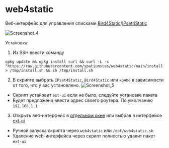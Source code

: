# web4static


Веб-интерфейс для управления списками [Bird4Static](https://github.com/DennoN-RUS/Bird4Static)/[IPset4Static](https://github.com/DennoN-RUS/IPset4Static)

![Screenshot_4](https://github.com/user-attachments/assets/137b6037-998c-4a3d-9e9e-ebf3879697c6)


Установка:

1. Из SSH ввести команду
```shell
opkg update && opkg install curl && curl -L -s "https://raw.githubusercontent.com/spatiumstas/web4static/main/install.sh" > /tmp/install.sh && sh /tmp/install.sh
```
2. В скрипте выбрать `IPset4Static`, `Bird4Static` или `комбо` в зависимости от того, что у вас установлено.
![Screenshot_5](https://github.com/user-attachments/assets/ca34e58e-45ce-40d5-a3fd-38357e239bf5)


- Скрипт установит `ext-ui` если не было, следуйте установке пакета
- Будет предложено ввести адрес своего роутера. По умолчанию `192.168.1.1`

3. Открыть веб-интерфейс в [отдельном окне](http://192.168.1.1:88/ext-ui/addons/editlist.php) или выбрав в интерфейсе [ext-ui](http://192.168.1.1:88/ext-ui/)


- Ручной запуска скрипта через `web4static` или `/opt/web4static.sh`
- Удаление web-интерфейса через скрипт полностью удалит пакет `ext-ui`
